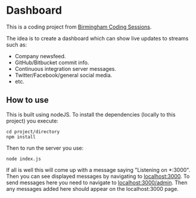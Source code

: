 # Dashboard #

This is a coding project from [Birmingham Coding Sessions](http://www.meetup.com/Birmingham-Coding-Sessions).

The idea is to create a dashboard which can show live updates to streams such as:

- Company newsfeed.
- GitHub/Bitbucket commit info.
- Continuous integration server messages.
- Twitter/Facebook/general social media.
- etc.

## How to use ##

This is built using nodeJS. To install the dependencies (locally to this project) you execute:

    cd project/directory
    npm install

Then to run the server you use:

    node index.js

If all is well this will come up with a message saying "Listening on *:3000".
Then you can see displayed messages by navigating to [localhost:3000](localhost:3000). To send messages here you need to navigate to [localhost:3000/admin](localhost:3000/admin). Then any messages added here should appear on the localhost:3000 page.

